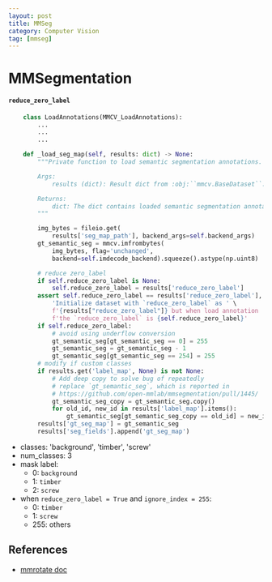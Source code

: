 ```yaml
---
layout: post
title: MMSeg
category: Computer Vision
tag: [mmseg]
---
```



# MMSegmentation

#### `reduce_zero_label`

```python
    class LoadAnnotations(MMCV_LoadAnnotations):
        ...
        ...
        ...

    def _load_seg_map(self, results: dict) -> None:
        """Private function to load semantic segmentation annotations.

        Args:
            results (dict): Result dict from :obj:``mmcv.BaseDataset``.

        Returns:
            dict: The dict contains loaded semantic segmentation annotations.
        """

        img_bytes = fileio.get(
            results['seg_map_path'], backend_args=self.backend_args)
        gt_semantic_seg = mmcv.imfrombytes(
            img_bytes, flag='unchanged',
            backend=self.imdecode_backend).squeeze().astype(np.uint8)

        # reduce zero_label
        if self.reduce_zero_label is None:
            self.reduce_zero_label = results['reduce_zero_label']
        assert self.reduce_zero_label == results['reduce_zero_label'], \
            'Initialize dataset with `reduce_zero_label` as ' \
            f'{results["reduce_zero_label"]} but when load annotation ' \
            f'the `reduce_zero_label` is {self.reduce_zero_label}'
        if self.reduce_zero_label:
            # avoid using underflow conversion
            gt_semantic_seg[gt_semantic_seg == 0] = 255
            gt_semantic_seg = gt_semantic_seg - 1
            gt_semantic_seg[gt_semantic_seg == 254] = 255
        # modify if custom classes
        if results.get('label_map', None) is not None:
            # Add deep copy to solve bug of repeatedly
            # replace `gt_semantic_seg`, which is reported in
            # https://github.com/open-mmlab/mmsegmentation/pull/1445/
            gt_semantic_seg_copy = gt_semantic_seg.copy()
            for old_id, new_id in results['label_map'].items():
                gt_semantic_seg[gt_semantic_seg_copy == old_id] = new_id
        results['gt_seg_map'] = gt_semantic_seg
        results['seg_fields'].append('gt_seg_map')
```

- classes: 'background', 'timber', 'screw'
- num_classes: 3
- mask label: 
    - 0: `background`
    - 1: `timber`
    - 2: `screw`
- when `reduce_zero_label = True` and `ignore_index = 255`:
    - 0: `timber`
    - 1: `screw`
    - 255: others 


## References
- [mmrotate doc](https://github.com/open-mmlab/mmrotate/blob/main/docs/en/intro.md)